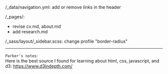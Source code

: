 /_data/navigation.yml: add or remove links in the header <br>

/_pages/:
- revise cv.md, about.md
- add research.md

/_sass/layout/_sidebar.scss: change profile "border-radius"

---

`Parker's notes`:<br>
Here is the best source I found for learning about html, css, javascript, and d3:
https://www.d3indepth.com/
